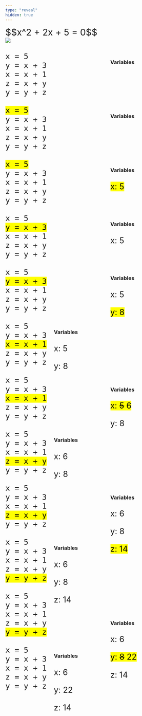 ```yaml
---
type: "reveal"
hidden: true
---
```


<section>
	<div style="font-size: 2em">
	$$x^2 + 2x + 5 = 0$$
	</div>
</section>
<section>
	<img class="stretch" src="/images/cardboardbox.png">
</section>
<section>
	<div style="width: 35%; float: right;">
		<h3>Variables</h3>
	</div>
	<div style="width: 65%">
  <pre style="font-size: 2em" class="stretch"><code class="python">x = 5
y = x + 3
x = x + 1
z = x + y
y = y + z</code></pre>
 </div>
</section>
<section>
	<div style="width: 35%; float: right;">
		<h3>Variables</h3>
		<div style="font-size: 1.8em">
		</div>
	</div>
	<div style="width: 65%">
  <pre style="font-size: 2em" class="stretch"><code class="python"><mark>x = 5</mark>
y = x + 3
x = x + 1
z = x + y
y = y + z</code></pre>
 </div>
</section>
<section>
	<div style="width: 35%; float: right;">
		<h3>Variables</h3>
		<div style="font-size: 1.8em">
		<p><mark>x: 5</mark></p>
		</div>
	</div>
	<div style="width: 65%">
  <pre style="font-size: 2em" class="stretch"><code class="python"><mark>x = 5</mark>
y = x + 3
x = x + 1
z = x + y
y = y + z</code></pre>
 </div>
</section>
<section>
	<div style="width: 35%; float: right;">
		<h3>Variables</h3>
		<div style="font-size: 1.8em">
		<p>x: 5</p>
		</div>
	</div>
	<div style="width: 65%">
  <pre style="font-size: 2em" class="stretch"><code class="python">x = 5
<mark>y = x + 3</mark>
x = x + 1
z = x + y
y = y + z</code></pre>
 </div>
</section>
<section>
	<div style="width: 35%; float: right;">
		<h3>Variables</h3>
		<div style="font-size: 1.8em">
		<p>x: 5</p>
		<p><mark>y: 8</mark></p>
		</div>
	</div>
	<div style="width: 65%">
  <pre style="font-size: 2em" class="stretch"><code class="python">x = 5
<mark>y = x + 3</mark>
x = x + 1
z = x + y
y = y + z</code></pre>
 </div>
</section>
<section>
	<div style="width: 35%; float: right;">
		<h3>Variables</h3>
		<div style="font-size: 1.8em">
		<p>x: 5</p>
		<p>y: 8</p>
		</div>
	</div>
	<div style="width: 65%">
  <pre style="font-size: 2em" class="stretch"><code class="python">x = 5
y = x + 3
<mark>x = x + 1</mark>
z = x + y
y = y + z</code></pre>
 </div>
</section>
<section>
	<div style="width: 35%; float: right;">
		<h3>Variables</h3>
		<div style="font-size: 1.8em">
		<p><mark>x: <s>5</s> 6</mark></p>
		<p>y: 8</p>
		</div>
	</div>
	<div style="width: 65%">
  <pre style="font-size: 2em" class="stretch"><code class="python">x = 5
y = x + 3
<mark>x = x + 1</mark>
z = x + y
y = y + z</code></pre>
 </div>
</section>
<section>
	<div style="width: 35%; float: right;">
		<h3>Variables</h3>
		<div style="font-size: 1.8em">
		<p>x: 6</p>
		<p>y: 8</p>
		</div>
	</div>
	<div style="width: 65%">
  <pre style="font-size: 2em" class="stretch"><code class="python">x = 5
y = x + 3
x = x + 1
<mark>z = x + y</mark>
y = y + z</code></pre>
 </div>
</section>
<section>
	<div style="width: 35%; float: right;">
		<h3>Variables</h3>
		<div style="font-size: 1.8em">
		<p>x: 6</p>
		<p>y: 8</p>
		<p><mark>z: 14</mark></p>
		</div>
	</div>
	<div style="width: 65%">
  <pre style="font-size: 2em" class="stretch"><code class="python">x = 5
y = x + 3
x = x + 1
<mark>z = x + y</mark>
y = y + z</code></pre>
 </div>
</section>
<section>
	<div style="width: 35%; float: right;">
		<h3>Variables</h3>
		<div style="font-size: 1.8em">
		<p>x: 6</p>
		<p>y: 8</p>
		<p>z: 14</p>
		</div>
	</div>
	<div style="width: 65%">
  <pre style="font-size: 2em" class="stretch"><code class="python">x = 5
y = x + 3
x = x + 1
z = x + y
<mark>y = y + z</mark></code></pre>
 </div>
</section>
<section>
	<div style="width: 35%; float: right;">
		<h3>Variables</h3>
		<div style="font-size: 1.8em">
		<p>x: 6</p>
		<p><mark>y: <s>8</s> 22</mark></p>
		<p>z: 14</p>
		</div>
	</div>
	<div style="width: 65%">
  <pre style="font-size: 2em" class="stretch"><code class="python">x = 5
y = x + 3
x = x + 1
z = x + y
<mark>y = y + z</mark></code></pre>
 </div>
</section>
<section>
	<div style="width: 35%; float: right;">
		<h3>Variables</h3>
		<div style="font-size: 1.8em">
		<p>x: 6</p>
		<p>y: 22</p>
		<p>z: 14</p>
		</div>
	</div>
	<div style="width: 65%">
  <pre style="font-size: 2em" class="stretch"><code class="python">x = 5
y = x + 3
x = x + 1
z = x + y
y = y + z</code></pre>
 </div>
</section>

